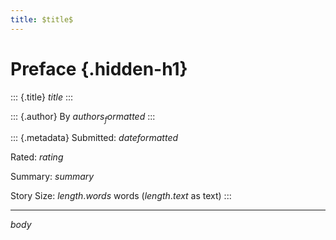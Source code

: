 ```yaml
---
title: $title$
---
```


# Preface {.hidden-h1}

::: {.title}
$title$
:::

::: {.author}
By $authors_formatted$
:::

::: {.metadata}
Submitted: $dateformatted$

Rated: $rating$

Summary: $summary$

Story Size: $length.words$ words ($length.text$ as text)
:::

***

$body$